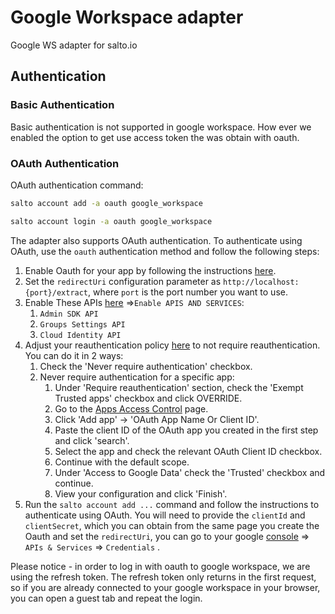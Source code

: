 # Google Workspace adapter

Google WS adapter for salto.io

## Authentication

### Basic Authentication

Basic authentication is not supported in google workspace. How ever we enabled the option to get use access token the was obtain with oauth.

### OAuth Authentication

OAuth authentication command:

```bash
salto account add -a oauth google_workspace

salto account login -a oauth google_workspace
```

The adapter also supports OAuth authentication. To authenticate using OAuth, use the `oauth` authentication method and follow the following steps:

1. Enable Oauth for your app by following the instructions [here](https://developers.google.com/identity/protocols/oauth2/web-server#creatingcred).
2. Set the `redirectUri` configuration parameter as `http://localhost:{port}/extract`, where `port` is the port number you want to use.
3. Enable These APIs [here](https://console.cloud.google.com/apis) =>`Enable APIS AND SERVICES`:
   1. `Admin SDK API`
   2. `Groups Settings API`
   3. `Cloud Identity API`
4. Adjust your reauthentication policy [here](https://admin.google.com/ac/security/reauth/admin-tools) to not require reauthentication.
You can do it in 2 ways:
   1. Check the 'Never require authentication' checkbox.
   2. Never require authentication for a specific app:
      1. Under 'Require reauthentication' section, check the 'Exempt Trusted apps' checkbox and click OVERRIDE.
      2. Go to the [Apps Access Control](https://admin.google.com/ac/owl/list?tab=configuredApps) page.
      3. Click 'Add app' -> 'OAuth App Name Or Client ID'.
      4. Paste the client ID of the OAuth app you created in the first step and click 'search'.
      5. Select the app and check the relevant OAuth Client ID checkbox.
      6. Continue with the default scope.
      7. Under 'Access to Google Data' check the 'Trusted' checkbox and continue.
      8. View your configuration and click 'Finish'.
5. Run the `salto account add ...` command and follow the instructions to authenticate using OAuth. You will need to provide the `clientId` and `clientSecret`, which you can obtain from the same page you create the Oauth and set the `redirectUri`, you can go to your google [console](https://console.cloud.google.com/) => `APIs & Services` => `Credentials` .

Please notice - in order to log in with oauth to google workspace, we are using the refresh token. The refresh token only returns in the first request, so if you are already connected to your google workspace in your browser, you can open a guest tab and repeat the login.
